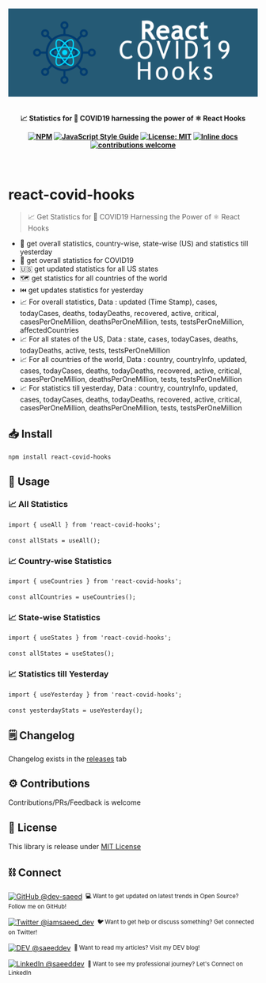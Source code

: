 <h4 align="center">
    <a href="https://github.com/dev-saeed/react-covid-hooks">
        <img src="https://github.com/dev-saeed/react-covid-hooks/blob/master/logo.png?raw=true">
    </a>

<br/>
<br/>

📈 Statistics for 🦠 COVID19 harnessing the power of ⚛️ React Hooks

[![NPM](https://img.shields.io/npm/v/react-covid-hooks.svg)](https://www.npmjs.com/package/neumorphic-ui) [![JavaScript Style Guide](https://img.shields.io/badge/code_style-standard-brightgreen.svg)](https://standardjs.com) [![License: MIT](https://img.shields.io/badge/License-MIT-yellow.svg)](https://opensource.org/licenses/MIT) [![Inline docs](http://inch-ci.org/github/dev-saeed/react-covid-hooks.svg?branch=master)](http://inch-ci.org/github/dev-saeed/react-covid-hooks) [![contributions welcome](https://img.shields.io/badge/contributions-welcome-brightgreen.svg?style=flat)](https://github.com/dev-saeed/react-covid-hooks/issues)
</h4>
<br/>


# react-covid-hooks
> 📈 Get Statistics for 🦠  COVID19 Harnessing the Power of  ⚛️ React Hooks

- 🚀 get overall statistics, country-wise, state-wise (US) and statistics till yesterday
- 🦠 get overall statistics for COVID19
- 🇺🇸 get updated statistics for all US states
- 🗺️ get statistics for all countries of the world 
- ⏮️ get updates statistics for yesterday
- 📈 For overall statistics, Data : updated (Time Stamp), cases, todayCases, deaths, todayDeaths, recovered, active, critical, casesPerOneMillion, deathsPerOneMillion, tests, testsPerOneMillion, affectedCountries
- 📈 For all states of the US, Data : state, cases, todayCases, deaths, todayDeaths, active, tests, testsPerOneMillion
- 📈 For all countries of the world, Data : country, countryInfo, updated, cases, todayCases, deaths, todayDeaths, recovered, active, critical, casesPerOneMillion, deathsPerOneMillion, tests, testsPerOneMillion
- 📈 For statistics till yesterday, Data : country, countryInfo, updated, cases, todayCases, deaths, todayDeaths, recovered, active, critical, casesPerOneMillion, deathsPerOneMillion, tests, testsPerOneMillion



## 📥 Install

```
npm install react-covid-hooks
```


## 💅 Usage

### 📈 All Statistics

```
import { useAll } from 'react-covid-hooks';

const allStats = useAll();
```

### 📈 Country-wise Statistics

```
import { useCountries } from 'react-covid-hooks';

const allCountries = useCountries();
```

### 📈 State-wise Statistics 

```
import { useStates } from 'react-covid-hooks';

const allStates = useStates();
```

### 📈 Statistics till Yesterday

```
import { useYesterday } from 'react-covid-hooks';

const yesterdayStats = useYesterday();
```

## 🗒️ Changelog

Changelog exists in the [releases](https://github.com/dev-saeed/react-covid-hooks/releases) tab


## ⚙️ Contributions

Contributions/PRs/Feedback is welcome


## 📔 License

This library is release under [MIT License](https://github.com/dev-saeed/react-covid-hooks/blob/master/LICENSE)


## ⛓️ Connect

<div align="left">
    <p><a href="https://github.com/dev-saeed"><img alt="GitHub @dev-saeed" align="center" src="https://img.shields.io/badge/GITHUB-gray.svg?colorB=6cc644&colorA=6cc644&style=flat" /></a>&nbsp;<small><strong> 💻 </strong> Want to get updated on latest trends in Open Source? Follow me on GitHub!</small></p>
    <p><a href="https://twitter.com/iamsaeed_dev/"><img alt="Twitter @iamsaeed_dev" align="center" src="https://img.shields.io/badge/TWITTER-gray.svg?colorB=1da1f2&colorA=1da1f2&style=flat" /></a>&nbsp;<small><strong> 🐦 </strong> Want to get help or discuss something? Get connected on Twitter!</small></p>
    <p><a href="https://dev.to/saeeddev"><img alt="DEV @saeeddev" align="center" src="https://img.shields.io/badge/MY%20BLOG-gray.svg?colorB=4D2AFF&colorA=4D2AFF&style=flat" /></a>&nbsp;<small><strong> 📖 </strong> Want to read my articles? Visit my DEV blog!</small></p>
    <p><a href="https://www.linkedin.com/in/saeeddev/"><img alt="LinkedIn @saeeddev" align="center" src="https://img.shields.io/badge/LINKEDIN-gray.svg?colorB=0077b5&colorA=0077b5&style=flat" /></a>&nbsp;<small><strong> 🏢 </strong> Want to see my professional journey? Let's Connect on LinkedIn</small></p>
</div>

<br>